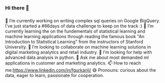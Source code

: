 ### Hi there 👋
###
🔭 I’m currently working on writing complex sql queries on Google BigQuery. I've just started a #66days of data challenge to keep on the track :)
🌱 I’m currently learning the on the fundementals of statistical learning and machine learning applications through reading the famous book "An Introduction to Statistical Learning" from the instructors of Stanford University. 
👯 I’m looking to collaborate on machine learning solutions in digital marketing analytics and retail industry.
🤔 I’m looking for help with advanced data analysis in python.
💬 Ask me about most demanded ml applications in customer and marketing analytics.
📫 How to reach me:https://www.linkedin.com/in/fgurkanli/
😄 Pronouns: curious about the data, eager to learn, passionate for cooperation.
